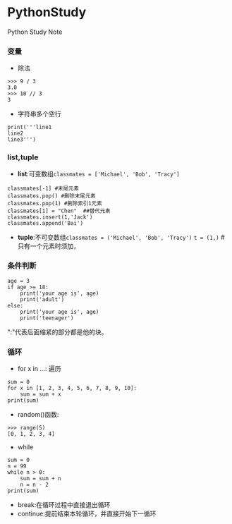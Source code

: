# PythonStudy
Python Study Note

### 变量
- 除法
```
>>> 9 / 3
3.0
>>> 10 // 3
3
```

- 字符串多个空行
```
print('''line1
line2
line3''')
```

### list,tuple
- **list**:可变数组`classmates = ['Michael', 'Bob', 'Tracy']`
 ```
 classmates[-1] #末尾元素
 classmates.pop() #删除末尾元素
 classmates.pop(1) #删除索引1元素
 classmates[1] = "Chen"  ##替代元素
 classmates.insert(1,'Jack')
 classmates.append('Bai')
 ```
- **tuple**:不可变数组`classmates = ('Michael', 'Bob', 'Tracy')`
  `t = (1,)` #只有一个元素时须加，

### 条件判断  
```
age = 3
if age >= 18:
    print('your age is', age)
    print('adult')
else:
    print('your age is', age)
    print('teenager')
```
":"代表后面缩紧的部分都是他的块。

### 循环
- for x in ...: 遍历
```
sum = 0
for x in [1, 2, 3, 4, 5, 6, 7, 8, 9, 10]:
    sum = sum + x
print(sum)
```

- random()函数:
```
>>> range(5)
[0, 1, 2, 3, 4]
```

- while
```
sum = 0
n = 99
while n > 0:
    sum = sum + n
    n = n - 2
print(sum)
```

- break:在循环过程中直接退出循环
- continue:提前结束本轮循环，并直接开始下一循环

